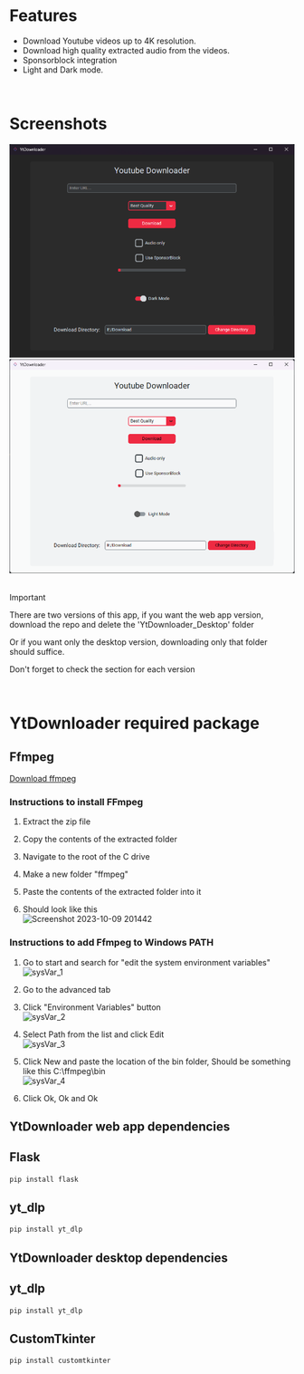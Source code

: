 # Features
- Download Youtube videos up to 4K resolution.
- Download high quality extracted audio from the videos.
- Sponsorblock integration
- Light and Dark mode.
<br>

# Screenshots
![Dark Mode](YtDownloader_Desktop/Dark.png) ![Light Mode](YtDownloader_Desktop/Light.png)
<br>
<br>
> [!IMPORTANT]
> There are two versions of this app, if you want the web app version, download the repo and delete the 'YtDownloader_Desktop' folder
> 
> Or if you want only the desktop version, downloading only that folder should suffice.
>
> Don't forget to check the section for each version</span>
<br>

# YtDownloader required package

## Ffmpeg
[Download ffmpeg](https://www.gyan.dev/ffmpeg/builds/ffmpeg-git-full.7z)

### Instructions to install FFmpeg
1. Extract the zip file 
2. Copy the contents of the extracted folder
3. Navigate to the root of the C drive
4. Make a new folder "ffmpeg"

5. Paste the contents of the extracted folder into it
6. Should look like this<br>
![Screenshot 2023-10-09 201442](https://github.com/H-Kann/YtDownloader/assets/100532697/c9cfd322-c2c9-447b-bbc1-fba001ba9359)

### Instructions to add Ffmpeg to Windows PATH
1. Go to start and search for "edit the system environment variables"
![sysVar_1](https://github.com/H-Kann/YtDownloader/assets/100532697/5d7db415-31fd-4c9f-9dd2-6fc670fc433f)

2. Go to the advanced tab
3. Click "Environment Variables" button<br>
![sysVar_2](https://github.com/H-Kann/YtDownloader/assets/100532697/13ff660c-99e0-40bb-8444-f9946f229c64)

4. Select Path from the list and click Edit<br>![sysVar_3](https://github.com/H-Kann/YtDownloader/assets/100532697/27fa7d07-1ba5-44c7-ace4-9651b2a9c2db)

5. Click New and paste the location of the bin folder, Should be something like this C:\ffmpeg\bin<br>![sysVar_4](https://github.com/H-Kann/YtDownloader/assets/100532697/994f4a1d-af27-4e35-b5b3-45321558b8c8)

6. Click Ok, Ok and Ok


## YtDownloader web app dependencies

## Flask
```bash
pip install flask
```
## yt_dlp
```bash
pip install yt_dlp
```
## YtDownloader desktop dependencies

## yt_dlp
```bash
pip install yt_dlp
```
## CustomTkinter
```bash
pip install customtkinter
```
